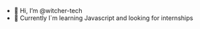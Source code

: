 - 👋 Hi, I’m @witcher-tech
- 👀 Currently I`m learning Javascript and looking for internships

  


<!---
witcher-tech/witcher-tech is a ✨ special ✨ repository because its `README.md` (this file) appears on your GitHub profile.
You can click the Preview link to take a look at your changes.
--->
